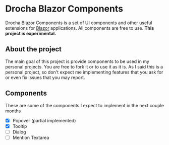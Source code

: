 # Drocha Blazor Components

Drocha Blazor Components is a set of UI components and other useful extensions for [Blazor](https://docs.microsoft.com/en-us/aspnet/core/blazor/?view=aspnetcore-6.0) applications. All components are free to use. **This project is experimental.**

## About the project

The main goal of this project is provide components to be used in my personal projects. You are free to fork it or to use it as it is. As I said this is a personal project, so don't expect me implementing features that you ask for or even fix issues that you may report.

## Components

These are some of the components I expect to implement in the next couple months

- [x] Popover (partial implemented)
- [x] Tooltip
- [ ] Dialog
- [ ] Mention Textarea

